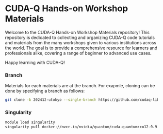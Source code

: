 **CUDA-Q Hands-on Workshop Materials**
=====================================

Welcome to the CUDA-Q Hands-on Workshop Materials repository! This repository is dedicated to collecting and organizing CUDA-Q code tutorials and materials from the many workshops given to various institutions across the world. The goal is to provide a comprehensive resource for learners and professionals alike, covering a range of beginner to advanced use cases.

Happy learning with CUDA-Q!

### Branch

Materials for each materials are at the branch.
For exapmle, cloning can be done by specifying a branch as follows:
```sh
git clone -b 202412-utokyo --single-branch https://github.com/cudaq-libraries/workshops.git
```

### Singularity

```sh
module load singularity
singularity pull docker://nvcr.io/nvidia/quantum/cuda-quantum:cu12-0.9.1
```
